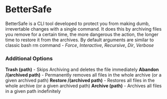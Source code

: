 # BetterSafe
BetterSafe is a CLI tool developed to protect you from making dumb, irrevertable changes with a single command.
It does this by archiving files you remove for a certain time, the more dangerous the action, the longer time to restore it from the archives.
By default arguments are similar to classic bash rm command - *Force*, *Interactive*, *Recursive*, *Dir*, *Verbose*
### Additional Options
**Trash (path)** - Skips Archiving and deletes the file immediately
**Abandon /(archived path)** - Permanently removes all files in the whole archive (or a given archived path) 
**Restore /(archived path)** - Restores all files in the whole archive (or a given archived path)
**Archive (path)** - Archives all files in a given path indefinitely
